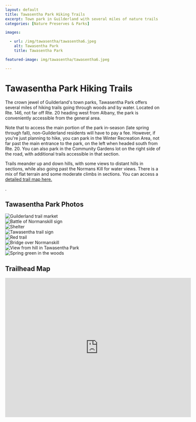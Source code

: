 ```yaml
---
layout: default
title: Tawasentha Park Hiking Trails
excerpt: Town park in Guilderland with several miles of nature trails 
categories: [Nature Preserves & Parks]

images:

  - url: /img/tawasentha/tawasentha6.jpeg
    alt: Tawasentha Park
    title: Tawasentha Park

featured-image: img/tawasentha/tawasentha6.jpeg

---
```


<h1>Tawasentha Park Hiking Trails</h1>

<p>The crown jewel of Guilderland's town parks, Tawasentha Park offers several miles of hiking trails going through woods and by water. Located on Rte. 146, not far off Rte. 20 heading west from Albany, the park is conveniently accessible from the general area.</p>

<p>Note that to access the main portion of the park in-season (late spring through fall), non-Guilderland residents will have to pay a fee. However, if you're just planning to hike, you can park in the Winter Recreation Area, not far past the main entrance to the park, on the left when headed south from Rte. 20. You can also park in the Community Gardens lot on the right side of the road, with additional trails accessible in that section.</p>

<p>Trails meander up and down hills, with some views to distant hills in sections, while also going past the Normans Kill for water views. There is a mix of flat terrain and some moderate climbs in sections. You can access a <a href="https://www.arcgis.com/apps/webappviewer/index.html?id=6d170fe2bf334faf83b498d20000d2a1" target="_blank"> detailed trail map here.</a></p>.

<h2>Tawasentha Park Photos</h2>

<div class="fotorama" data-nav="thumbs" data-width="100%"
                     data-ratio="800/600"
                     data-min-width="100%"
                     data-max-width="1000"
                     data-min-height="300"
                     data-max-height="100%" 
     				 data-arrows="true">
<img src="/img/tawasentha/tawasentha1.jpeg" alt="Guilderland trail market"><br />
<img src="/img/tawasentha/tawasentha2.jpeg" alt="Battle of Normanskill sign"><br />
<img src="/img/tawasentha/tawasentha3.jpeg" alt="Shelter"><br />
<img src="/img/tawasentha/tawasentha4.jpeg" alt="Tawasentha trail sign"><br />
<img src="/img/tawasentha/tawasentha5.jpeg" alt="Red trail"><br />
<img src="/img/tawasentha/tawasentha6.jpeg" alt="Bridge over Normanskill"><br />
<img src="/img/tawasentha/tawasentha7.jpeg" alt="View from hill in Tawasentha Park"><br />
<img src="/img/tawasentha/tawasentha8.jpeg" alt="Spring green in the woods"><br />
</div>

<h2 id="trailmap">Trailhead Map</h2>

<div class="google-maps">
<iframe src="https://www.google.com/maps/embed?pb=!1m18!1m12!1m3!1d2932.0597974147804!2d-73.93455958795826!3d42.702454590839096!2m3!1f0!2f0!3f0!3m2!1i1024!2i768!4f13.1!3m3!1m2!1s0x89de769abe291e97%3A0xe9ca18b6ffdecf96!2sTawasentha%20Park!5e0!3m2!1sen!2sus!4v1588432400174!5m2!1sen!2sus" width="600" height="450" frameborder="0" style="border:0;" allowfullscreen="" aria-hidden="false" tabindex="0"></iframe></div>


